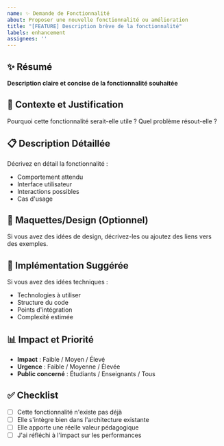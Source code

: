 ```yaml
---
name: ✨ Demande de Fonctionnalité
about: Proposer une nouvelle fonctionnalité ou amélioration
title: "[FEATURE] Description brève de la fonctionnalité"
labels: enhancement
assignees: ''
---
```


## ✨ Résumé

**Description claire et concise de la fonctionnalité souhaitée**

## 🎯 Contexte et Justification

Pourquoi cette fonctionnalité serait-elle utile ? Quel problème résout-elle ?

## 📋 Description Détaillée

Décrivez en détail la fonctionnalité :
- Comportement attendu
- Interface utilisateur
- Interactions possibles
- Cas d'usage

## 🎨 Maquettes/Design (Optionnel)

Si vous avez des idées de design, décrivez-les ou ajoutez des liens vers des exemples.

## 🔧 Implémentation Suggérée

Si vous avez des idées techniques :
- Technologies à utiliser
- Structure du code
- Points d'intégration
- Complexité estimée

## 📊 Impact et Priorité

- **Impact** : Faible / Moyen / Élevé
- **Urgence** : Faible / Moyenne / Élevée
- **Public concerné** : Étudiants / Enseignants / Tous

## ✅ Checklist

- [ ] Cette fonctionnalité n'existe pas déjà
- [ ] Elle s'intègre bien dans l'architecture existante
- [ ] Elle apporte une réelle valeur pédagogique
- [ ] J'ai réfléchi à l'impact sur les performances
